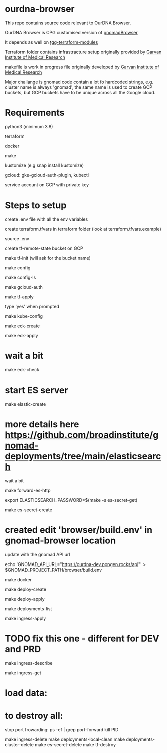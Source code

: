 # ourdna-browser

This repo contains source code relevant to OurDNA Browser.

OurDNA Browser is CPG customised version of [gnomadBrowser](https://github.com/populationgenomics/gnomad-browser)

It depends as well on [tgg-terraform-modules](https://github.com/populationgenomics/tgg-terraform-modules)

Terraform folder contains infrastracture setup originally provided by [Garvan Institute of Medical Research](https://github.com/Garvan-Data-Science-Platform/gnomad-browser/tree/autism-crc-coverage/terraform)

makefile is work in progress file originally developed by [Garvan Institute of Medical Research](https://github.com/Garvan-Data-Science-Platform/gnomad-browser/blob/autism-crc-coverage/makefile)

Major challange is gnomad code contain a lot fo hardcoded strings, e.g. cluster name is always 'gnomad', the same name is used to create GCP buckets, but GCP buckets have to be unique across all the Google cloud.

# Requirements

python3 (minimum 3.8)

terraform

docker

make

kustomize (e.g snap install kustomize)

gcloud: gke-gcloud-auth-plugin, kubectl

service account on GCP with private key


# Steps to setup

create .env file with all the env variables

create terraform.tfvars in terraform folder (look at terraform.tfvars.example)

source .env

create tf-remote-state bucket on GCP

make tf-init (will ask for the bucket name)

make config

make config-ls

make gcloud-auth

make tf-apply

type 'yes' when prompted

make kube-config

make eck-create

make eck-apply

# wait a bit

make eck-check

# start ES server

make elastic-create

# more details here https://github.com/broadinstitute/gnomad-deployments/tree/main/elasticsearch

wait a bit

make forward-es-http

export ELASTICSEARCH_PASSWORD=$(make -s es-secret-get)

make es-secret-create

# created edit 'browser/build.env' in gnomad-browser location
update with the gnomad API url

echo 'GNOMAD_API_URL="https://ourdna-dev.popgen.rocks/api"' > $GNOMAD_PROJECT_PATH/browser/build.env

make docker

make deploy-create

make deploy-apply

make deployments-list

make ingress-apply

# TODO fix this one - different for DEV and PRD
make ingress-describe

make ingress-get

# load data:






# to destroy all:

stop port frowarding:
ps -ef | grep port-forward
kill PID

make ingress-delete
make deployments-local-clean
make deployments-cluster-delete
make es-secret-delete
make tf-destroy

